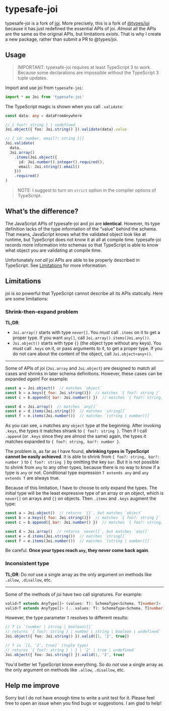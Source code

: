 # typesafe-joi

typesafe-joi is a fork of [joi](https://github.com/hapijs/joi). More precisely, this is a fork of [@types/joi](https://www.npmjs.com/package/@types/joi) because it has just redefined the essential APIs of joi. *Almost* all the APIs are the same as the original APIs, but limitations *exists*. That is why I create a new package, rather than submit a PR to @types/joi.

## Usage

> IMPORTANT: typesafe-joi requires at least TypeScript 3 to work. Because some declarations are impossible without the TypeScript 3 tuple updates.

Import and use joi from `typesafe-joi`:

```typescript
import * as Joi from 'typesafe-joi'
```

The TypeScript magic is shown when you call `.validate`:

```typescript
const data: any = dataFromAnywhere

// { foo?: string } | undefined
Joi.object({ foo: Joi.string() }).validate(data).value

// { id: number, email?: string }[]
Joi.validate(
  data,
  Joi.array()
    .items(Joi.object({
      id: Joi.number().integer().required(),
      email: Joi.string().email()
    }))
    .required()
)
```

> NOTE: I suggest to turn on `strict` option in the compiler options of TypeScript.

## What’s the difference?

The JavaScript APIs of typesafe-joi and joi are **identical**. However, its type definition lacks of the type information of the “value” behind the schema. That means, JavaScript knows what the validated object look like at runtime, but TypeScript does not know it at all at compile time. typesafe-joi records more information into schemas so that TypeScript is able to know what object you are validating at compile time.

Unfortunately *not all* joi APIs are able to be properly described in TypeScript. See [Limitations](#Limitations) for more information.

## Limitations

joi is so powerful that TypeScript cannot describe all its APIs statically. Here are some limitations:

### Shrink-then-expand problem

**TL;DR**:

* `Joi.array()` starts with type `never[]`. You *must* call `.items` on it to get a proper type. If you want `any[]`, call `Joi.array().items(Joi.any())`.
* `Joi.object()` starts with type `{}` (the object type without any keys). You *must* call `.keys` on it, or pass arguments to it, to get a proper type. If you do not care about the content of the object, call `Joi.object<any>()`.

---

Some of APIs of joi (`Joi.array`  and `Joi.object`) are designed to match all cases and shrinks in later schema definitions. However, these cases can be expanded *again*! For example:

```javascript
const a = Joi.object()  // matches `object`
const b = a.keys({ foo: Joi.string()})  // matches `{ foo?: string }`
const c = b.append({ bar: Joi.number() })  // matches `{ foo?: string, bar?: number }`

const d = Joi.array()  // matches `any[]`
const e = d.items(Joi.string())  // matches `string[]`
const f = e.items(Joi.number())  // matches `(string | number)[]`
```

As you can see, `a` matches any `object` type at the beginning. After invoking `.keys`, the types it matches shrank to `{ foo?: string }`. Then if I call `.append` (or `.keys` since they are almost the same) again, the types it matches expanded to `{ foo?: string, bar?: number }`.

The problem is, as far as I have found, **shrinking types in TypeScript cannot be easily achieved**. It is able to shrink from `{ foo?: string, bar?: number }` to `{ foo?: string }` by omitting the key `bar`. But it is not possible to shrink from `any` to any other types, because there is no way to know if a type is `any` or not. Conditional type expression `T extends any` and `any extends T` are always true. 

Because of this limitation, I have to choose to only expand the types. The initial type will be the least expressive type of an array or an object, which is `never[]` on arrays and `{}` on objects. Then `.items` and `.keys` augment the type:

```javascript
const a = Joi.object()  // returns `{}`, but matches `object`
const b = a.keys({ foo: Joi.string()})  // matches `{ foo?: string }`
const c = b.append({ bar: Joi.number() })  // matches `{ foo?: string, bar?: number }`

const d = Joi.array()  // returns `never[]`, but matches `any[]`
const e = d.items(Joi.string())  // matches `string[]`
const f = e.items(Joi.number())  // matches `(string | number)[]`
```

Be careful. **Once your types reach `any`, they never come back again**.

### Inconsistent type

**TL;DR**: Do *not* use a single array as the only argument on methods like `.allow`, `.disallow`, etc.

---

Some of the methods of joi have two call signatures. For example:

```typescript
valid<T extends AnyType[]> (values: T): SchemaType<Schema, T[number]>
valid<T extends AnyType[]> (...values: T): SchemaType<Schema, T[number]>
```

However, the type parameter `T` resolves to different results:

```typescript
// T is `(number | string | boolean)[]`
// returns `{ foo?: string } | number | string | boolean | undefined`
Joi.object({ foo: Joi.string() }).valid([1, '2', true])

// T is `[1, '2', true]` (tuple type)
// returns `{ foo?: string } | 1 | '2' | true | undefined`
Joi.object({ foo: Joi.string() }).valid(1, '2', true)
```

You'd better let TypeScript know everything. So do *not* use a single array as the only argument on methods like `.allow`, `.disallow`, etc.

## Help me improve

Sorry but I do not have enough time to write a unit test for it. Please feel free to open an issue when you find bugs or suggestions. I am glad to help!